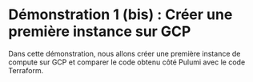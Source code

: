 # Démonstration 1 (bis) : Créer une première instance sur GCP

Dans cette démonstration, nous allons créer une première instance de compute sur GCP et comparer le code obtenu côté Pulumi avec le code Terraform.
